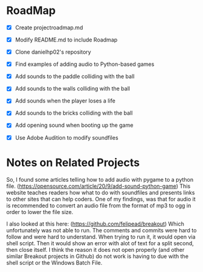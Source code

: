 # RoadMap
- [x] Create  projectroadmap.md </p>
- [x] Modify README.md to include Roadmap </p>
- [x] Clone danielhp02's repository </p>
- [x] Find examples of adding audio to Python-based games </p>
- [x] Add sounds to the paddle colliding with the ball </p>
- [x] Add sounds to the walls colliding with the ball </p>
- [x] Add sounds when the player loses a life </p>
- [x] Add sounds to the bricks colliding with the ball </p>
- [x] Add opening sound when booting up the game </p>
- [x] Use Adobe Audition to modify soundfiles </p>
# Notes on Related Projects
So, I found some articles telling how to add audio with pygame to a python file. 
(https://opensource.com/article/20/9/add-sound-python-game)
This website teaches readers how what to do with soundfiles and presents links to other sites that can help coders.
One of my findings, was that for audio it is recommended to convert an audio file from the format of mp3 to ogg in order to lower the file size.

I also looked at this here:
(https://github.com/felipead/breakout)
Which unfortunately was not able to run. The comments and commits were hard to follow and were hard to understand.
When trying to run it, it would open via shell script. Then it would show an error with alot of text for a split second, then close itself.
I think the reason it does not open properly (and other similar Breakout projects in Github) do not work is having to due with the shell script or the Windows Batch File.
